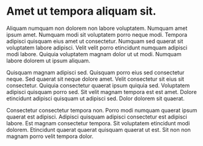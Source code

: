 # Amet ut tempora aliquam sit.

Aliquam numquam non dolorem non labore voluptatem. Numquam amet ipsum amet. Numquam modi sit voluptatem porro neque modi. Tempora adipisci quisquam eius amet ut consectetur. Numquam sed quaerat sit voluptatem labore adipisci. Velit velit porro etincidunt numquam adipisci modi labore. Quiquia voluptatem magnam dolor ut ut modi. Numquam labore dolorem ut ipsum aliquam.

Quisquam magnam adipisci sed. Quisquam porro eius sed consectetur neque. Sed quaerat sit neque dolore amet. Velit consectetur sit eius sit consectetur. Quiquia consectetur quaerat ipsum quiquia sed. Voluptatem adipisci quisquam porro sed. Sit velit magnam tempora est est amet. Dolore etincidunt adipisci quisquam ut adipisci sed. Dolor dolorem sit quaerat.

Consectetur consectetur tempora non. Porro modi numquam quaerat ipsum quaerat est adipisci. Adipisci quisquam adipisci consectetur est adipisci labore. Est magnam consectetur tempora. Sit voluptatem etincidunt modi dolorem. Etincidunt quaerat quaerat quisquam quaerat ut est. Sit non non magnam porro velit tempora dolor.

